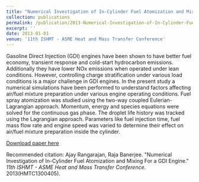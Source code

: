 ```yaml
---
title: "Numerical Investigation of In-Cylinder Fuel Atomization and Mixing For a GDI Engine"
collection: publications
permalink: /publication/2013-Numerical-Investigation-of-In-Cylinder-Fuel-Atomization-and-Mixing-For-a-GDI-Engine
excerpt: ''
date: 2013-01-01
venue: '11th ISHMT - ASME Heat and Mass Transfer Conference'
---
```

Gasoline Direct Injection (GDI) engines have been shown to have better fuel economy, transient response and cold-start hydrocarbon emissions. Additionally they have lower NOx emissions when operated under lean conditions. However, controlling charge stratification under various load conditions is a major challenge in GDI engines. In the present study a numerical simulations have been performed to understand factors affecting air/fuel mixture preparation under various engine operating conditions. Fuel spray atomization was studied using the two-way coupled Eulerian-Lagrangian approach. Momentum, energy and species equations were solved for the continuous gas phase. The droplet life history was tracked using the Lagrangian approach. Parameters like fuel injection time, fuel mass flow rate and engine speed was varied to determine their effect on air/fuel mixture preparation inside the cylinder.

[Download paper here](https://raiith.iith.ac.in/1935/1/ASME-ISHMT-2013-HMTC1300405.pdf)


Recommended citation: Ajay Rangarajan, Raja Banerjee. &quot;Numerical Investigation of In-Cylinder Fuel Atomization and Mixing For a GDI Engine.&quot; <i>11th ISHMT - ASME Heat and Mass Transfer Conference</i>. 2013(HMTC1300405).